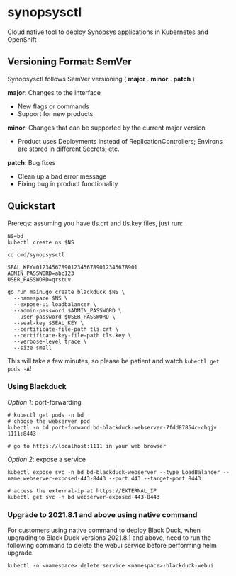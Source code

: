 # synopsysctl
Cloud native tool to deploy Synopsys applications in Kubernetes and OpenShift

## Versioning Format: SemVer

Synopsysctl follows SemVer versioning ( **major** . **minor** . **patch** )  

**major**: Changes to the interface  
* New flags or commands
* Support for new products

**minor**: Changes that can be supported by the current major version
* Product uses Deployments instead of ReplicationControllers; Environs are stored in different Secrets; etc.

**patch**: Bug fixes  
* Clean up a bad error message
* Fixing bug in product functionality

## Quickstart

Prereqs: assuming you have tls.crt and tls.key files, just run:

```
NS=bd
kubectl create ns $NS

cd cmd/synopsysctl

SEAL_KEY=01234567890123456789012345678901
ADMIN_PASSWORD=abc123
USER_PASSWORD=qrstuv

go run main.go create blackduck $NS \
  --namespace $NS \
  --expose-ui loadbalancer \
  --admin-password $ADMIN_PASSWORD \
  --user-password $USER_PASSWORD \
  --seal-key $SEAL_KEY \
  --certificate-file-path tls.crt \
  --certificate-key-file-path tls.key \
  --verbose-level trace \
  --size small
```

This will take a few minutes, so please be patient and watch `kubectl get pods -A`!

### Using Blackduck

*Option 1*: port-forwarding

```
# kubectl get pods -n bd
# choose the webserver pod
kubectl -n bd port-forward bd-blackduck-webserver-7fdd87854c-chqjv 1111:8443

# go to https://localhost:1111 in your web browser
```

*Option 2*: expose a service

```
kubectl expose svc -n bd bd-blackduck-webserver --type LoadBalancer --name webserver-exposed-443-8443 --port 443 --target-port 8443

# access the external-ip at https://EXTERNAL_IP
kubectl get svc -n bd webserver-exposed-443-8443
```

### Upgrade to 2021.8.1 and above using native command
For customers using native command to deploy Black Duck, when upgrading to Black Duck versions 2021.8.1 and above, need to run the following command to delete the webui service before performing helm upgrade.
```
kubectl -n <namespace> delete service <namespace>-blackduck-webui
```